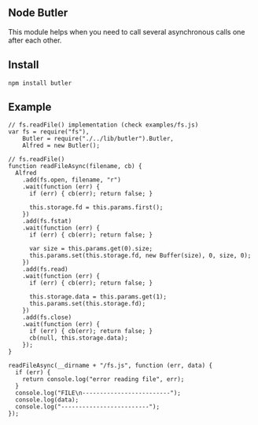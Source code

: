 ## Node Butler

This module helps when you need to call several asynchronous calls one after each other.

## Install

    npm install butler

## Example

    // fs.readFile() implementation (check examples/fs.js)
    var fs = require("fs"),
        Butler = require("./../lib/butler").Butler,
        Alfred = new Butler();

    // fs.readFile()
    function readFileAsync(filename, cb) {
      Alfred
        .add(fs.open, filename, "r")
        .wait(function (err) {
          if (err) { cb(err); return false; }

          this.storage.fd = this.params.first();
        })
        .add(fs.fstat)
        .wait(function (err) {
          if (err) { cb(err); return false; }

          var size = this.params.get(0).size;
          this.params.set(this.storage.fd, new Buffer(size), 0, size, 0);
        })
        .add(fs.read)
        .wait(function (err) {
          if (err) { cb(err); return false; }

          this.storage.data = this.params.get(1);
          this.params.set(this.storage.fd);
        })
        .add(fs.close)
        .wait(function (err) {
          if (err) { cb(err); return false; }
          cb(null, this.storage.data);
        });
    }

    readFileAsync(__dirname + "/fs.js", function (err, data) {
      if (err) {
        return console.log("error reading file", err);
      }
      console.log("FILE\n-------------------------");
      console.log(data);
      console.log("-------------------------");
    });
